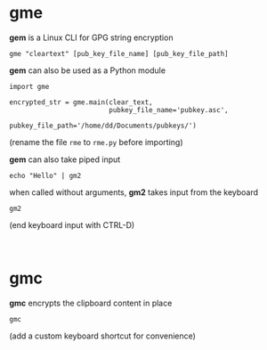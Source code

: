 # gme

**gem** is a Linux CLI for GPG string encryption
    
    gme "cleartext" [pub_key_file_name] [pub_key_file_path]
    
**gem** can also be used as a Python module

    import gme
    
    encrypted_str = gme.main(clear_text, 
                             pubkey_file_name='pubkey.asc', 
                             pubkey_file_path='/home/dd/Documents/pubkeys/')
   (rename the file `rme` to `rme.py` before importing)


**gem** can also take piped input

    echo "Hello" | gm2
    
when called without arguments, **gm2** takes input from the keyboard

    gm2
    
(end keyboard input with CTRL-D)

<br>

# gmc

**gmc** encrypts the clipboard content in place

    gmc
    
(add a custom keyboard shortcut for convenience)
